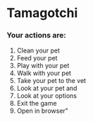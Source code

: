 # Tamagotchi

### Your actions are:
   1. Clean your pet
   2. Feed your pet
   3. Play with your pet
   4. Walk with your pet
   5. Take your pet to the vet
   6. Look at your pet and
   7. Look at your options
   8. Exit the game
   9. Open in browser"
